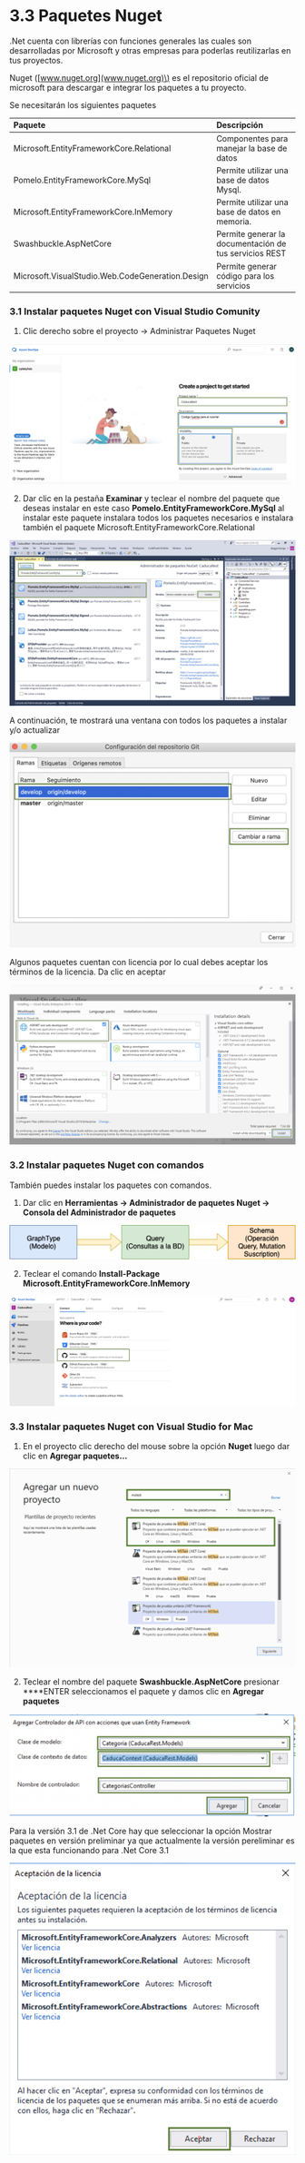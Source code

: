 # 3.3 Paquetes Nuget

.Net cuenta con librerías con funciones generales las cuales son desarrolladas por Microsoft y otras empresas para poderlas reutilizarlas en tus proyectos.

Nuget \([www.nuget.org](www.nuget.org)\)  es el repositorio oficial de microsoft para descargar e integrar los paquetes a tu proyecto.

Se necesitarán los siguientes paquetes

| Paquete | Descripción |
| :--- | :--- |
| Microsoft.EntityFrameworkCore.Relational | Componentes para manejar la base de datos  |
| Pomelo.EntityFrameworkCore.MySql | Permite utilizar una base de datos Mysql.  |
| Microsoft.EntityFrameworkCore.InMemory | Permite utilizar una base de datos en memoria. |
| Swashbuckle.AspNetCore | Permite generar la documentación de tus servicios REST |
| Microsoft.VisualStudio.Web.CodeGeneration.Design | Permite generar código para los servicios |

### 3.1 Instalar paquetes Nuget con Visual Studio Comunity

1. Clic derecho sobre el proyecto -&gt; Administrar Paquetes Nuget

![](../.gitbook/assets/image%20%28127%29.png)

2. Dar clic en la pestaña **Examinar** y teclear el nombre del paquete que deseas instalar en este caso **Pomelo.EntityFrameworkCore.MySql** al instalar este paquete instalara todos los paquetes necesarios e instalara también el paquete Microsoft.EntityFrameworkCore.Relational

![](../.gitbook/assets/paquetes.png)

A continuación, te mostrará una ventana con todos los paquetes a instalar y/o actualizar

![](../.gitbook/assets/image%20%28302%29.png)

Algunos paquetes cuentan con licencia por lo cual debes aceptar los términos de la licencia. Da clic en aceptar

![](../.gitbook/assets/image%20%28280%29.png)

### 3.2 Instalar paquetes Nuget con comandos

También puedes instalar los paquetes con comandos.

1. Dar clic en **Herramientas -&gt; Administrador de paquetes Nuget -&gt; Consola del Administrador de paquetes**

![](../.gitbook/assets/image%20%28339%29.png)

2. Teclear el comando **Install-Package Microsoft.EntityFrameworkCore.InMemory**

![](../.gitbook/assets/image%20%28172%29.png)

### 3.3 Instalar paquetes Nuget con Visual Studio for Mac

1. En el proyecto clic derecho del mouse sobre la opción **Nuget** luego dar clic en **Agregar paquetes...**

![](../.gitbook/assets/image%20%28222%29.png)

2. Teclear el nombre del paquete **Swashbuckle.AspNetCore** presionar ****ENTER seleccionamos el paquete y damos clic en **Agregar paquetes**

![](../.gitbook/assets/image%20%2861%29.png)

Para la versión 3.1 de .Net Core hay que seleccionar la opción Mostrar paquetes en versión preliminar ya que actualmente la versión pereliminar es la que esta funcionando para .Net Core 3.1

![](../.gitbook/assets/image%20%28268%29.png)

